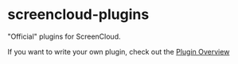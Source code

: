 screencloud-plugins
===================

"Official" plugins for ScreenCloud.

If you want to write your own plugin, check out the [Plugin Overview](https://github.com/olav-st/screencloud/wiki/Plugin-Overview)